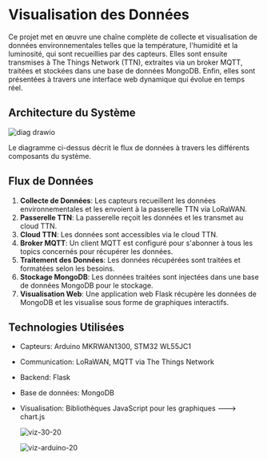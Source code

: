 # Visualisation des Données

Ce projet met en œuvre une chaîne complète de collecte et visualisation de données environnementales telles que la température, l'humidité et la luminosité, qui sont recueillies par des capteurs. Elles sont ensuite transmises à The Things Network (TTN), extraites via un broker MQTT, traitées et stockées dans une base de données MongoDB. Enfin, elles sont présentées à travers une interface web dynamique qui évolue en temps réel. 

## Architecture du Système

![diag drawio](https://github.com/ibra-mboula/IOT-LoRa-LoRaWAN/assets/78673312/f0572552-5ee2-4983-9ea4-94acb3555d19)

Le diagramme ci-dessus décrit le flux de données à travers les différents composants du système.

## Flux de Données

1. **Collecte de Données**: Les capteurs recueillent les données environnementales et les envoient à la passerelle TTN via LoRaWAN.
2. **Passerelle TTN**: La passerelle reçoit les données et les transmet au cloud TTN.
3. **Cloud TTN**: Les données sont accessibles via le cloud TTN.
4. **Broker MQTT**: Un client MQTT est configuré pour s'abonner à tous les topics concernés pour récupérer les données.
5. **Traitement des Données**: Les données récupérées sont traitées et formatées selon les besoins.
6. **Stockage MongoDB**: Les données traitées sont injectées dans une base de données MongoDB pour le stockage.
7. **Visualisation Web**: Une application web Flask récupère les données de MongoDB et les visualise sous forme de graphiques interactifs.

## Technologies Utilisées

- Capteurs: Arduino MKRWAN1300, STM32 WL55JC1
- Communication: LoRaWAN, MQTT via The Things Network
- Backend: Flask
- Base de données: MongoDB
- Visualisation: Bibliothèques JavaScript pour les graphiques ---> chart.js
  
  ![viz-30-20](https://github.com/ibra-mboula/IOT-LoRa-LoRaWAN/assets/78673312/6d3c70f1-a6d3-4c86-9f62-6f71820e7f0f)

  ![viz-arduino-20](https://github.com/ibra-mboula/IOT-LoRa-LoRaWAN/assets/78673312/b1c18b9f-ef73-4fd8-9687-b9af80d04e30)
